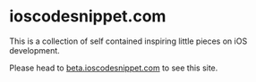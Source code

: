 ioscodesnippet.com
==================

This is a collection of self contained inspiring little pieces on iOS development.

Please head to [beta.ioscodesnippet.com](beta.ioscodesnippet.com) to see this site.

